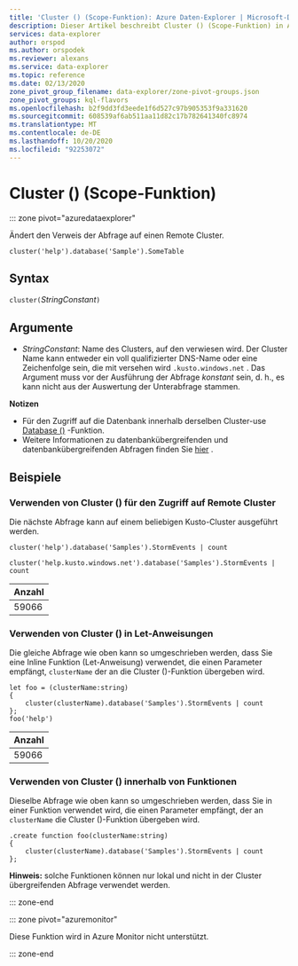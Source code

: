 ```yaml
---
title: 'Cluster () (Scope-Funktion): Azure Daten-Explorer | Microsoft-Dokumentation'
description: Dieser Artikel beschreibt Cluster () (Scope-Funktion) in Azure Daten-Explorer.
services: data-explorer
author: orspod
ms.author: orspodek
ms.reviewer: alexans
ms.service: data-explorer
ms.topic: reference
ms.date: 02/13/2020
zone_pivot_group_filename: data-explorer/zone-pivot-groups.json
zone_pivot_groups: kql-flavors
ms.openlocfilehash: b2f9dd3fd3eede1f6d527c97b905353f9a331620
ms.sourcegitcommit: 608539af6ab511aa11d82c17b782641340fc8974
ms.translationtype: MT
ms.contentlocale: de-DE
ms.lasthandoff: 10/20/2020
ms.locfileid: "92253072"
---
```

# <a name="cluster-scope-function"></a>Cluster () (Scope-Funktion)

::: zone pivot="azuredataexplorer"

Ändert den Verweis der Abfrage auf einen Remote Cluster. 

```kusto
cluster('help').database('Sample').SomeTable
```

## <a name="syntax"></a>Syntax

`cluster(`*StringConstant*`)`

## <a name="arguments"></a>Argumente

* *StringConstant*: Name des Clusters, auf den verwiesen wird. Der Cluster Name kann entweder ein voll qualifizierter DNS-Name oder eine Zeichenfolge sein, die mit versehen wird `.kusto.windows.net` . Das Argument muss vor der Ausführung der Abfrage _konstant_ sein, d. h., es kann nicht aus der Auswertung der Unterabfrage stammen.

**Notizen**

* Für den Zugriff auf die Datenbank innerhalb derselben Cluster-use [Database ()](databasefunction.md) -Funktion.
* Weitere Informationen zu datenbankübergreifenden und datenbankübergreifenden Abfragen finden Sie [hier](cross-cluster-or-database-queries.md) .  

## <a name="examples"></a>Beispiele

### <a name="use-cluster-to-access-remote-cluster"></a>Verwenden von Cluster () für den Zugriff auf Remote Cluster 

Die nächste Abfrage kann auf einem beliebigen Kusto-Cluster ausgeführt werden.

```kusto
cluster('help').database('Samples').StormEvents | count

cluster('help.kusto.windows.net').database('Samples').StormEvents | count  
```

|Anzahl|
|---|
|59066|

### <a name="use-cluster-inside-let-statements"></a>Verwenden von Cluster () in Let-Anweisungen 

Die gleiche Abfrage wie oben kann so umgeschrieben werden, dass Sie eine Inline Funktion (Let-Anweisung) verwendet, die einen Parameter empfängt, `clusterName` der an die Cluster ()-Funktion übergeben wird.

```kusto
let foo = (clusterName:string)
{
    cluster(clusterName).database('Samples').StormEvents | count
};
foo('help')
```

|Anzahl|
|---|
|59066|

### <a name="use-cluster-inside-functions"></a>Verwenden von Cluster () innerhalb von Funktionen 

Dieselbe Abfrage wie oben kann so umgeschrieben werden, dass Sie in einer Funktion verwendet wird, die einen Parameter empfängt, der an `clusterName` die Cluster ()-Funktion übergeben wird.

```kusto
.create function foo(clusterName:string)
{
    cluster(clusterName).database('Samples').StormEvents | count
};
```

**Hinweis:** solche Funktionen können nur lokal und nicht in der Cluster übergreifenden Abfrage verwendet werden.

::: zone-end

::: zone pivot="azuremonitor"

Diese Funktion wird in Azure Monitor nicht unterstützt.

::: zone-end

